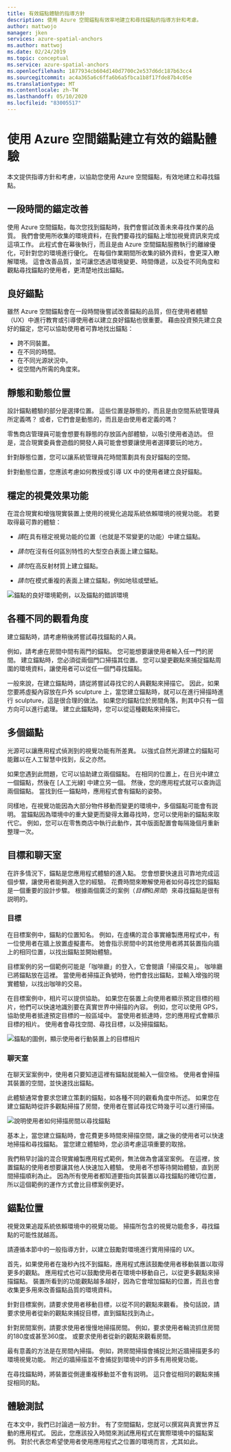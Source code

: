 ```yaml
---
title: 有效錨點體驗的指導方針
description: 使用 Azure 空間錨點有效率地建立和尋找錨點的指導方針和考慮。
author: mattwojo
manager: jken
services: azure-spatial-anchors
ms.author: mattwoj
ms.date: 02/24/2019
ms.topic: conceptual
ms.service: azure-spatial-anchors
ms.openlocfilehash: 1877934cb604d140d7700c2e537d6dc187b63cc4
ms.sourcegitcommit: ac4a365a6c6ffa6b6a5fbca1b8f17fde87b4c05e
ms.translationtype: MT
ms.contentlocale: zh-TW
ms.lasthandoff: 05/10/2020
ms.locfileid: "83005517"
---
```

# <a name="create-an-effective-anchor-experience-by-using-azure-spatial-anchors"></a>使用 Azure 空間錨點建立有效的錨點體驗

本文提供指導方針和考慮，以協助您使用 Azure 空間錨點，有效地建立和尋找錨點。

## <a name="anchor-improvement-over-time"></a>一段時間的錨定改善

使用 Azure 空間錨點，每次您找到錨點時，我們會嘗試改善未來尋找作業的品質。 我們會使用所收集的環境資料，在我們要尋找的錨點上增加視覺資訊來完成這項工作。 此程式會在幕後執行，而且是由 Azure 空間錨點服務執行的離線優化，可針對您的環境進行優化。 在每個作業期間所收集的額外資料，會更深入瞭解環境。 這會改善品質，並可讓您透過環境變更、時間傳遞，以及從不同角度和觀點尋找錨點的使用者，更清楚地找出錨點。

## <a name="good-anchors"></a>良好錨點

雖然 Azure 空間錨點會在一段時間後嘗試改善錨點的品質，但在使用者體驗（UX）中進行教育或引導使用者以建立良好錨點也很重要。 藉由投資預先建立良好的錨定，您可以協助使用者可靠地找出錨點：

- 跨不同裝置。
- 在不同的時間。
- 在不同光源狀況中。
- 從空間內所需的角度來。

## <a name="static-and-dynamic-locations"></a>靜態和動態位置

設計錨點體驗的部分是選擇位置。 這些位置是靜態的，而且是由空間系統管理員所定義嗎？ 或者，它們會是動態的，而且是由使用者定義的嗎？

零售商店管理員可能會想要有靜態的存放區內部體驗，以吸引使用者造訪。 但是，混合現實委員會遊戲的開發人員可能會想要讓使用者選擇要玩的地方。

針對靜態位置，您可以讓系統管理員花時間策劃具有良好錨點的空間。

針對動態位置，您應該考慮如何教授或引導 UX 中的使用者建立良好錨點。

## <a name="stable-visual-features"></a>穩定的視覺效果功能

在混合現實和增強現實裝置上使用的視覺化追蹤系統依賴環境的視覺功能。 若要取得最可靠的體驗：

- *請*在具有穩定視覺功能的位置（也就是不常變更的功能）中建立錨點。

- *請勿*在沒有任何區別特性的大型空白表面上建立錨點。

- *請勿*在高反射材質上建立錨點。

- *請勿*在模式重複的表面上建立錨點，例如地毯或壁紙。

![錨點的良好環境範例，以及錨點的錯誤環境](./media/stable-visual.png)

## <a name="various-viewing-perspectives"></a>各種不同的觀看角度

建立錨點時，請考慮稍後將嘗試尋找錨點的人員。

例如，請考慮在房間中間有兩門的錨點。 您可能想要讓使用者輸入任一門的房間。 建立錨點時，您必須從兩個門口掃描其位置。 您可以變更觀點來捕捉錨點周圍的環境資料，讓使用者可以從任一個門尋找錨點。

一般來說，在建立錨點時，請從將嘗試尋找它的人員觀點來掃描它。 因此，如果您要將虛擬內容放在戶外 sculpture 上，當您建立錨點時，就可以在進行掃描時進行 sculpture，這是很合理的做法。 如果您的錨點位於房間角落，則其中只有一個方向可以進行處理。 建立此錨點時，您可以從這種觀點來掃描它。

## <a name="multiple-anchors"></a>多個錨點

光源可以讓應用程式偵測到的視覺功能有所差異。 以強式自然光源建立的錨點可能難以在人工智慧中找到，反之亦然。

如果您遇到此問題，它可以協助建立兩個錨點。 在相同的位置上，在日光中建立一個錨點，然後在 [人工光線] 中建立另一個。 然後，您的應用程式就可以查詢這兩個錨點。 當找到任一錨點時，應用程式會有錨點的姿勢。

同樣地，在視覺功能因為大部分物件移動而變更的環境中，多個錨點可能會有説明。 當錨點因為環境中的重大變更而變得太難尋找時，您可以使用新的錨點來取代它。 例如，您可以在零售商店中執行此動作，其中版面配置會每隔幾個月重新整理一次。

## <a name="targets-and-rooms"></a>目標和聊天室

在許多情況下，錨點是您應用程式體驗的進入點。 您會想要快速且可靠地完成這個步驟，讓使用者能夠進入您的經驗。 花費時間來瞭解使用者如何尋找您的錨點是一個重要的設計步驟。 根據兩個廣泛的案例（*目標*和*房間*）來尋找錨點是很有説明的。

### <a name="targets"></a>目標

在目標案例中，錨點的位置知名。 例如，在虛構的混合事實繪製應用程式中，有一位使用者在牆上放置虛擬畫布。 她會指示房間中的其他使用者將其裝置指向牆上的相同位置，以找出錨點並開始體驗。

目標案例的另一個範例可能是「咖啡廳」的登入，它會閱讀「掃描交易」。 咖啡廳已將錨點放在這裡。 當使用者掃描正負號時，他們會找出錨點，並輸入增強的現實體驗，以找出咖啡的交易。

在目標案例中，相片可以提供協助。 如果您在裝置上向使用者顯示預定目標的相片，他們可以快速地識別要在真實世界中掃描的內容。 例如，您可以使用 GPS，協助使用者抵達預定目標的一般區域中。 當使用者抵達時，您的應用程式會顯示目標的相片。 使用者會尋找空間、尋找目標，以及掃描錨點。

![錨點的圖例，顯示使用者行動裝置上的目標相片](./media/start-here-edit.png)

### <a name="rooms"></a>聊天室

在聊天室案例中，使用者只要知道這裡有錨點就能輸入一個空格。 使用者會掃描其裝置的空間，並快速找出錨點。

此體驗通常會要求您建立策劃的錨點，如各種不同的觀看角度中所述。 如果您在建立錨點時從許多觀點掃描了房間，使用者在嘗試尋找它時幾乎可以進行掃描。

![說明使用者如何掃描房間以尋找錨點](./media/scan-room.png)

基本上，當您建立錨點時，會花費更多時間來掃描空間，讓之後的使用者可以快速地掃描和尋找錨點。 當您建立體驗時，您必須考慮這項重要的取捨。

我們稍早討論的混合現實繪製應用程式範例，無法做為會議室案例。 在這裡，放置錨點的使用者想要讓其他人快速加入體驗。 使用者不想等待開始體驗，直到房間掃描順利為止。 因為所有使用者都知道要指向其裝置以尋找錨點的確切位置，所以這個範例的運作方式會比目標案例更好。

## <a name="anchor-location"></a>錨點位置

視覺效果追蹤系統依賴環境中的視覺功能。 掃描所包含的視覺功能愈多，尋找錨點的可能性就越高。

請遵循本節中的一般指導方針，以建立鼓勵對環境進行實用掃描的 UX。

首先，如果使用者在幾秒內找不到錨點，應用程式應該鼓勵使用者移動裝置以取得更多的觀點。 應用程式也可以鼓勵使用者在環境中移動自己，以從更多觀點來掃描錨點。 裝置所看到的功能觀點越多越好，因為它會增加錨點的位置，而且也會收集更多用來改善錨點品質的環境資料。

針對目標案例，請要求使用者移動目標，以從不同的觀點來觀看。 換句話說，請要求使用者從新的觀點來捕捉目標，直到錨點找到為止。

針對房間案例，請要求使用者慢慢地掃描房間。 例如，要求使用者輪流抓住房間的180度或甚至360度。 或要求使用者從新的觀點來觀看房間。

最有意義的方法是在房間內掃描。 例如，跨房間掃描會捕捉比附近牆掃描更多的環境視覺功能。 附近的牆掃描並不會捕捉到環境中的許多有用視覺功能。

在尋找錨點時，將裝置從側邊重複移動並不會有説明。 這只會從相同的觀點來捕捉相同的點。

## <a name="experience-tests"></a>體驗測試

在本文中，我們已討論過一般方針。 有了空間錨點，您就可以撰寫與真實世界互動的應用程式。 因此，您應該投入時間來測試應用程式在實際環境中的錨點案例。 對於代表您希望使用者使用應用程式之位置的環境而言，尤其如此。
